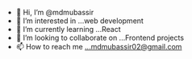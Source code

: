 - 👋 Hi, I’m @mdmubassir
- 👀 I’m interested in ...web development
- 🌱 I’m currently learning ...React
- 💞️ I’m looking to collaborate on ...Frontend projects
- 📫 How to reach me ...mdmubassir02@gmail.com

<!---
mdmubassir/mdmubassir is a ✨ special ✨ repository because its `README.md` (this file) appears on your GitHub profile.
You can click the Preview link to take a look at your changes.
--->
